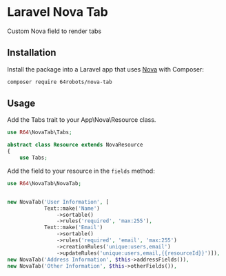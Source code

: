 # Laravel Nova Tab

Custom Nova field to render tabs

## Installation

Install the package into a Laravel app that uses [Nova](https://nova.laravel.com) with Composer:

```bash
composer require 64robots/nova-tab
```

## Usage

Add the Tabs trait to your App\Nova\Resource class.

```php
use R64\NovaTab\Tabs;

abstract class Resource extends NovaResource
{
    use Tabs;
```

Add the field to your resource in the `fields` method:

```php
use R64\NovaTab\NovaTab;


new NovaTab('User Information', [
            Text::make('Name')
                ->sortable()
                ->rules('required', 'max:255'),
            Text::make('Email')
                ->sortable()
                ->rules('required', 'email', 'max:255')
                ->creationRules('unique:users,email')
                ->updateRules('unique:users,email,{{resourceId}}')]),
new NovaTab('Address Information', $this->addressFields()),
new NovaTab('Other Information', $this->otherFields()),


```
